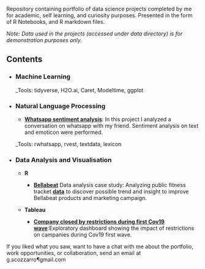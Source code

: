 Repository containing portfolio of data science projects completed by me for academic, self learning, and curiosity purposes. Presented in the form of R Notebooks, and R markdown files.


_Note: Data used in the projects (accessed under data directory) is for demonstration purposes only._

## Contents

- ### Machine Learning

	

	_Tools: tidyverse, H2O.ai, Caret, Modeltime, ggplot 

- ### Natural Language Processing
	-  __[Whatsapp sentiment analysis](https://github.com/scozzarro/Portfolio/tree/main/Whatsapp_chat_data_analysis_project)__: In this project I analyzed a conversation on whatsapp with my friend. Sentiment analysis on text and emoticon were performed. 
	

	_Tools: rwhatsapp, rvest, textdata, lexicon

- ### Data Analysis and Visualisation

	- __R__ 
		-  __[Bellabeat](https://bellabeat.com/)__ Data analysis case study: Analyzing public fitness tracket __[data](https://www.kaggle.com/arashnic/fitbit)__ to 			discover possible trend and insight to improve Bellabeat products and marketing campaign. 
	
	- __Tableau__
		
		- __[Company closed by restrictions during first Cov19 wave](https://tabsoft.co/3xoZ4ub)__:Exploratory dashboard showing the impact of restrictions on campanies during Cov19 first wave.


If you liked what you saw, want to have a chat with me about the portfolio, work opportunities, or collaboration, send an email at g.scozzarro¶gmail.com 
